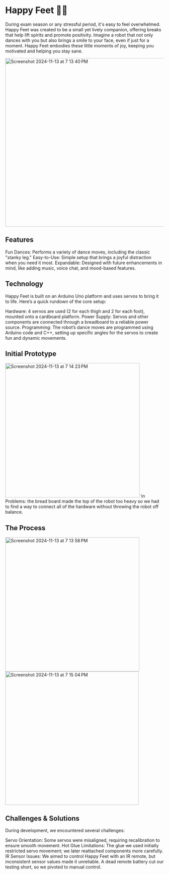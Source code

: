 Happy Feet 🤖💃
===============================
During exam season or any stressful period, it's easy to feel overwhelmed. Happy Feet was created to be a small yet lively companion, offering breaks that help lift spirits and promote positivity. Imagine a robot that not only dances with you but also brings a smile to your face, even if just for a moment. Happy Feet embodies these little moments of joy, keeping you motivated and helping you stay sane.

<img width="535" alt="Screenshot 2024-11-13 at 7 13 40 PM" src="https://github.com/user-attachments/assets/ee84e9f5-8607-422b-8395-24a189bf1065">

## Features
Fun Dances: Performs a variety of dance moves, including the classic "stanky leg."
Easy-to-Use: Simple setup that brings a joyful distraction when you need it most.
Expandable: Designed with future enhancements in mind, like adding music, voice chat, and mood-based features.

## Technology
Happy Feet is built on an Arduino Uno platform and uses servos to bring it to life. Here’s a quick rundown of the core setup:

Hardware: 4 servos are used (2 for each thigh and 2 for each foot), mounted onto a cardboard platform.
Power Supply: Servos and other components are connected through a breadboard to a reliable power source.
Programming: The robot’s dance moves are programmed using Arduino code and C++, setting up specific angles for the servos to create fun and dynamic movements.

## Initial Prototype
<img width="427" alt="Screenshot 2024-11-13 at 7 14 23 PM" src="https://github.com/user-attachments/assets/7ca02605-4455-40a8-b267-c9e68c82ed83"> \n
Problems: the bread board made the top of the robot too heavy so we had to find a way to connect all of the hardware without throwing the robot off balance.

## The Process
<img width="426" alt="Screenshot 2024-11-13 at 7 13 58 PM" src="https://github.com/user-attachments/assets/5237092d-b28d-40f4-af7b-7147f158cef1">
<img width="424" alt="Screenshot 2024-11-13 at 7 15 04 PM" src="https://github.com/user-attachments/assets/93a5c2ad-d2f9-478f-a10a-21c144cb4470">

## Challenges & Solutions
During development, we encountered several challenges:

Servo Orientation: Some servos were misaligned, requiring recalibration to ensure smooth movement.
Hot Glue Limitations: The glue we used initially restricted servo movement; we later reattached components more carefully.
IR Sensor Issues: We aimed to control Happy Feet with an IR remote, but inconsistent sensor values made it unreliable. A dead remote battery cut our testing short, so we pivoted to manual control.
